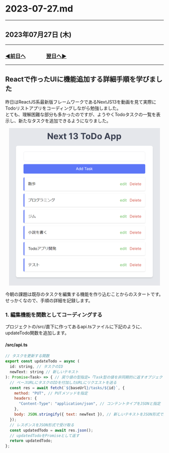 # 2023-07-27.md

---

## 2023年07月27日 (木)

---

### [◀️前日へ](https://github.com/yuasys/chatty-journal/blob/main/2023/07/2023-07-26.md)&emsp;&emsp;&emsp;&emsp;[翌日へ▶️](https://github.com/yuasys/chatty-journal/blob/main/2023/07/2023-07-28.md)

---

## Reactで作ったUIに機能追加する詳細手順を学びました

昨日はReactJS系最新版フレームワークであるNextJS13を動画を見て実際にTodoリストアプリをコーディングしながら勉強しました。  
とても、理解困難な部分も多かったのですが、ようやくTodoタスクの一覧を表示し、新たなタスクを追加できるようになりました。  

<p align="center">
  <img src="https://github.com/yuasys/chatty-journal/blob/main/images/2023-07-27%2005.22.56.png?raw=true" width="480px" alt="Todo List" />
</p>

今朝の課題は既存のタスクを編集する機能を作り込むことからのスタートです。  
せっかくなので、手順の詳細を記録します。

### 1. 編集機能を関数としてコーディングする

プロジェクトの/src/直下に作ってあるapi.tsファイルに下記のように、updateTodo関数を追加します。  

#### /src/api.ts

```javascript
// タスクを更新する関数
export const updateTodo = async (
  id: string, // タスクのID
  newText: string // 新しいテキスト
): Promise<Task> => { // 戻り値の型指定=「Task型の値を非同期的に返すオブジェクト」
  // ベースURLにタスクのIDを付加したURLにリクエストを送る
  const res = await fetch(`${baseUrl}/tasks/${id}`, {
    method: "PUT", // PUTメソッドを指定
    headers: {
      "Content-Type": "application/json", // コンテントタイプをJSONと指定
    },
    body: JSON.stringify({ text: newText }), // 新しいテキストをJSON形式で送る
  });
  // レスポンスをJSON形式で受け取る
  const updatedTodo = await res.json();
  // updatedTodoをPromiseとして返す
  return updatedTodo;
};
```


